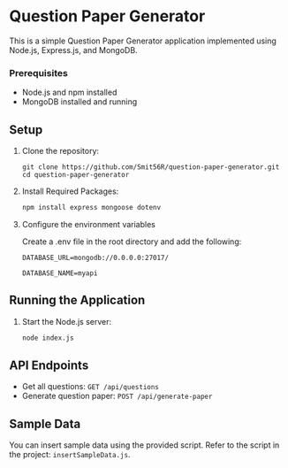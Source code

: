 # Question Paper Generator

This is a simple Question Paper Generator application implemented using Node.js, Express.js, and MongoDB.

### Prerequisites

- Node.js and npm installed
- MongoDB installed and running

## Setup

1. Clone the repository:

   ```
   git clone https://github.com/Smit56R/question-paper-generator.git
   cd question-paper-generator
   ```

2. Install Required Packages:

   ```bash
   npm install express mongoose dotenv
   ```

3. Configure the environment variables

   Create a .env file in the root directory and add the following:

   ```
   DATABASE_URL=mongodb://0.0.0.0:27017/

   DATABASE_NAME=myapi
   ```

## Running the Application

1. Start the Node.js server:

   ```bash
   node index.js
   ```

## API Endpoints

- Get all questions: `GET /api/questions`
- Generate question paper: `POST /api/generate-paper`

## Sample Data

You can insert sample data using the provided script. Refer to the script in the project: `insertSampleData.js`.
